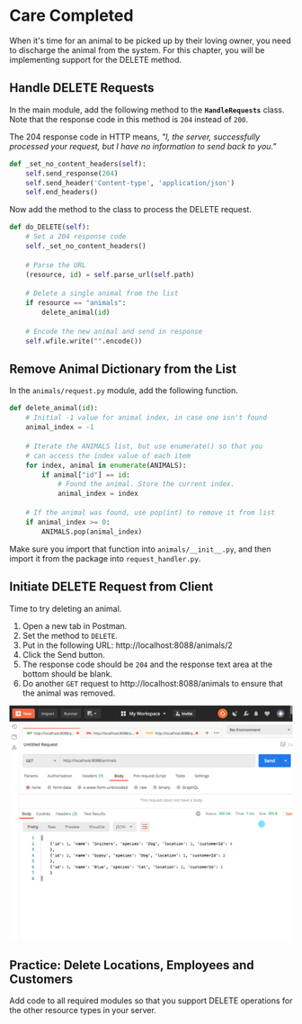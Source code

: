 # Care Completed

When it's time for an animal to be picked up by their loving owner, you need to discharge the animal from the system. For this chapter, you will be implementing support for the DELETE method.

## Handle DELETE Requests

In the main module, add the following method to the **`HandleRequests`** class. Note that the response code in this method is `204` instead of `200`.

The 204 response code in HTTP means, _"I, the server, successfully processed your request, but I have no information to send back to you."_

```py
def _set_no_content_headers(self):
    self.send_response(204)
    self.send_header('Content-type', 'application/json')
    self.end_headers()
```

Now add the method to the class to process the DELETE request.

```py
def do_DELETE(self):
    # Set a 204 response code
    self._set_no_content_headers()

    # Parse the URL
    (resource, id) = self.parse_url(self.path)

    # Delete a single animal from the list
    if resource == "animals":
        delete_animal(id)

    # Encode the new animal and send in response
    self.wfile.write("".encode())
```

## Remove Animal Dictionary from the List

In the `animals/request.py` module, add the following function.

```py
def delete_animal(id):
    # Initial -1 value for animal index, in case one isn't found
    animal_index = -1

    # Iterate the ANIMALS list, but use enumerate() so that you
    # can access the index value of each item
    for index, animal in enumerate(ANIMALS):
        if animal["id"] == id:
            # Found the animal. Store the current index.
            animal_index = index

    # If the animal was found, use pop(int) to remove it from list
    if animal_index >= 0:
        ANIMALS.pop(animal_index)
```

Make sure you import that function into `animals/__init__.py`, and then import it from the package into `request_handler.py`.

## Initiate DELETE Request from Client

Time to try deleting an animal.

1. Open a new tab in Postman.
1. Set the method to `DELETE`.
1. Put in the following URL: http://localhost:8088/animals/2
1. Click the Send button.
1. The response code should be `204` and the response text area at the bottom should be blank.
1. Do another `GET` request to http://localhost:8088/animals to ensure that the animal was removed.

![animation of deleting an animal resource with Postman request](./images/python-kennel-delete-animal.gif)

## Practice: Delete Locations, Employees and Customers

Add code to all required modules so that you support DELETE operations for the other resource types in your server.

